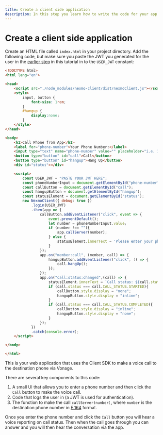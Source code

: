 ```yaml
---
title: Create a client side application
description: In this step you learn how to write the code for your app to phone application.
---
```


# Create a client side application

Create an HTML file called `index.html` in your project directory. Add the following code, but make sure you paste the JWT you generated for the user in the [earlier step](/client-sdk/tutorials/app-to-phone/client-sdk/generate-jwt) in this tutorial in to the `USER_JWT` constant:

``` html
<!DOCTYPE html>
<html lang="en">

<head>
    <script src="./node_modules/nexmo-client/dist/nexmoClient.js"></script>
    <style>
        input, button {
            font-size: 1rem;
        }
        #hangup {
            display:none;
        }
    </style>
</head>

<body>
    <h1>Call Phone from App</h1>
    <label for="phone-number">Your Phone Number:</label>
    <input type="text" name="phone-number" value="" placeholder="i.e. 14155550100" id="phone-number" size="30">
    <button type="button" id="call">Call</button>
    <button type="button" id="hangup">Hang Up</button>
    <div id="status"></div>

    <script>
        const USER_JWT = "PASTE YOUR JWT HERE";
        const phoneNumberInput = document.getElementById("phone-number");
        const callButton = document.getElementById("call");
        const hangupButton = document.getElementById("hangup");
        const statusElement = document.getElementById("status");
        new NexmoClient({ debug: true })
            .login(USER_JWT)
            .then(app => {
                callButton.addEventListener("click", event => {
                    event.preventDefault();
                    let number = phoneNumberInput.value;
                    if (number !== ""){
                        app.callServer(number);
                    } else {
                        statusElement.innerText = 'Please enter your phone number.';
                    }
                });
                app.on("member:call", (member, call) => {
                    hangupButton.addEventListener("click", () => {
                        call.hangUp();
                    });
                });
                app.on("call:status:changed",(call) => {
                    statusElement.innerText = `Call status: ${call.status}`;
                    if (call.status === call.CALL_STATUS.STARTED){
                        callButton.style.display = "none";
                        hangupButton.style.display = "inline";
                    }
                    if (call.status === call.CALL_STATUS.COMPLETED){
                        callButton.style.display = "inline";
                        hangupButton.style.display = "none";
                    }
                });
            })
            .catch(console.error);
    </script>

</body>

</html>
```

This is your web application that uses the Client SDK to make a voice call to the destination phone via Vonage.

There are several key components to this code:

1. A small UI that allows you to enter a phone number and then click the `Call` button to make the voice call.
2. Code that logs the user in (a JWT is used for authentication).
3. The function to make the call `callServer(number)`, where `number` is the destination phone number in [E.164](/concepts/guides/glossary#e-164-format) format.

Once you enter the phone number and click the `Call` button you will hear a voice reporting on call status. Then when the call goes through you can answer and you will then hear the conversation via the app.
